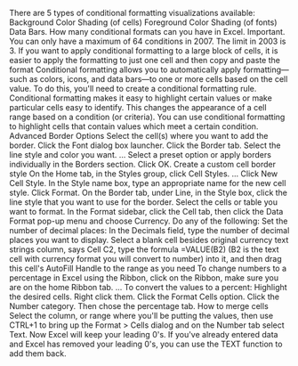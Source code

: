 There are 5 types of conditional formatting visualizations available: Background Color Shading (of cells) Foreground Color Shading (of fonts) Data Bars.
How many conditional formats can you have in Excel.
Important. You can only have a maximum of 64 conditions in 2007. The limit in 2003 is 3. If you want to apply conditional formatting to a large block of cells, it is easier to apply the formatting to just one cell and then copy and paste the format
Conditional formatting allows you to automatically apply formatting—such as colors, icons, and data bars—to one or more cells based on the cell value. To do this, you'll need to create a conditional formatting rule.
Conditional formatting makes it easy to highlight certain values or make particular cells easy to identify. This changes the appearance of a cell range based on a condition (or criteria). You can use conditional formatting to highlight cells that contain values which meet a certain condition.
Advanced Border Options
Select the cell(s) where you want to add the border.
Click the Font dialog box launcher.
Click the Border tab.
Select the line style and color you want. ...
Select a preset option or apply borders individually in the Borders section.
Click OK.
Create a custom cell border style
On the Home tab, in the Styles group, click Cell Styles. ...
Click New Cell Style.
In the Style name box, type an appropriate name for the new cell style.
Click Format.
On the Border tab, under Line, in the Style box, click the line style that you want to use for the border.
Select the cells or table you want to format. In the Format sidebar, click the Cell tab, then click the Data Format pop-up menu and choose Currency. Do any of the following: Set the number of decimal places: In the Decimals field, type the number of decimal places you want to display.
Select a blank cell besides original currency text strings column, says Cell C2, type the formula =VALUE(B2) (B2 is the text cell with currency format you will convert to number) into it, and then drag this cell's AutoFill Handle to the range as you need
To change numbers to a percentage in Excel using the Ribbon, click on the Ribbon, make sure you are on the home Ribbon tab.
...
To convert the values to a percent:
Highlight the desired cells.
Right click them.
Click the Format Cells option.
Click the Number category.
Then chose the percentage tab.
How to merge cells
Select the column, or range where you'll be putting the values, then use CTRL+1 to bring up the Format > Cells dialog and on the Number tab select Text. Now Excel will keep your leading 0's. If you've already entered data and Excel has removed your leading 0's, you can use the TEXT function to add them back.
